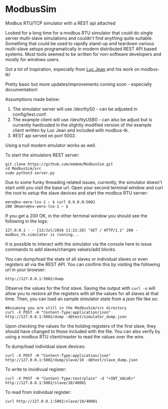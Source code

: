 # ModbusSim
Modbus RTU/TCP simulator with a REST api attached

Looked for a long time for a modbus RTU simulator that could do single server multi-slave simulations and couldn't find anything quite suitable. Something that could be used to rapidly stand-up and teardown various multi-slave setups programatically in modern distributed REST API based systems. Most tools seemed to be written for non-software developers and mostly for windows users.

Got a lot of inspiration, especially from [Luc Jean](https://github.com/ljean) and his work on modbus-tk!

Pretty basic but more updates/improvements coming soon - especially documentation!

Assumptions made below:
1. The simulator server will use /dev/ttyS0 - can be adjusted in config/test.conf.
2. The example client will use /dev/ttyUSB0 - can also be adjust but is currently hardcoded in the slightly modified version of the example client written by Luc Jean and included with modbus-tk.
3. REST api served on port 5002.

Using a null modem emulator works as well.

To start the simulators REST server:
```
git clone https://github.com/emdem/ModbusSim.git
cd ModbusSim/src
sudo python3 server.py
```

Due to some funky threading related issues, currently, the simulator doesn't start until you visit the base url. Open your second terminal window and curl the root to setup the slave devices and start the modbus RTU server:
```
emre@nv-emre-lnx-1 ~ $ curl 0.0.0.0:5002
200 OKemre@nv-emre-lnx-1 ~ $ 
```

If you get a 200 OK, in the other terminal window you should see the following in the logs:
```
127.0.0.1 - - [13/Jul/2016 11:22:28] "GET / HTTP/1.1" 200 -
modbus_tk.simulator is running...
```
It is possible to interact with the simulator via the console here to issue commands to add slaves/changes values/add blocks.

You can dump/load the state of all slaves or individual slaves or even registers all via the REST API. You can confirm this by visiting the following url in your browser:
```
http://127.0.0.1:5002/dump
```

Observe the values for the first slave. Saving the output with `curl -o` will allow you to restore all the registers with all the values for all slaves at that time. Then, you can load an sample simulator state from a json file like so:
```
#Assuming you are still in the ModbusSim/src directory
curl -X POST -H "Content-Type:application/json" http://127.0.0.1:5002/dump -d@test/simulator_dump.json
```
Upon checking the values for the holding registers of the first slave, they should have changed to those included with the file. You can also verify by using a modbus RTU client/master to read the values over the wire.

To dump/load individual slave devices:
```
curl -X POST -H "Content-Type:application/json" http://127.0.0.1:5002/dump/slave/10 -d@test/slave_dump.json
```

To write to invidivual register:
```
curl -X POST -H "Content-Type:text/plain" -d "<INT_VALUE>" http://127.0.0.1:5002/slave/10/40001
```

To read from individual register:
```
curl http://127.0.0.1:5002/slave/10/40001
```
